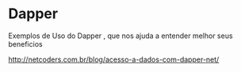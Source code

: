 # Dapper
Exemplos de Uso do Dapper , que nos ajuda a entender melhor seus beneficios

http://netcoders.com.br/blog/acesso-a-dados-com-dapper-net/
